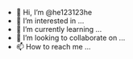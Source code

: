 - 👋 Hi, I’m @he123123he
- 👀 I’m interested in ...
- 🌱 I’m currently learning ...
- 💞️ I’m looking to collaborate on ...
- 📫 How to reach me ...

<!---
he123123he/he123123he is a ✨ special ✨ repository because its `README.md` (this file) appears on your GitHub profile.
You can click the Preview link to take a look at your changes.
--->
